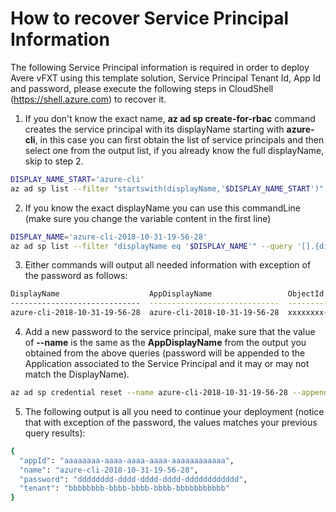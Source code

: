 # How to recover Service Principal Information

The following Service Principal information is required in order to deploy Avere vFXT using this template solution, Service Principal Tenant Id, App Id and password, please execute the following steps in CloudShell (https://shell.azure.com) to recover it.

1. If you don't know the exact name, **az ad sp create-for-rbac** command creates the service principal with its displayName starting with **azure-cli**, in this case you can first obtain the list of service principals and then select one from the output list, if you already know the full displayName, skip to step 2.
```bash
DISPLAY_NAME_START='azure-cli'
az ad sp list --filter "startswith(displayName,'$DISPLAY_NAME_START')" --query '[].{displayName:displayName,appDisplayName:appDisplayName, objectId:objectId,appId:appId,appOwnerTenantId:appOwnerTenantId}' -o table
```
2. If you know the exact displayName you can use this commandLine (make sure you change the variable content in the first line)
```bash
DISPLAY_NAME='azure-cli-2018-10-31-19-56-28'
az ad sp list --filter "displayName eq '$DISPLAY_NAME'" --query '[].{displayName:displayName,appDisplayName:appDisplayName, objectId:objectId,appId:appId,appOwnerTenantId:appOwnerTenantId}' -o table
```

3. Either commands will output all needed information with exception of the password as follows:

```bash
DisplayName                    AppDisplayName                 ObjectId                              AppId                                 AppOwnerTenantId
-----------------------------  -----------------------------  ------------------------------------  ------------------------------------  ------------------------------------
azure-cli-2018-10-31-19-56-28  azure-cli-2018-10-31-19-56-28  xxxxxxxx-xxxx-xxxx-xxxx-xxxxxxxxxxx   aaaaaaaa-aaaa-aaaa-aaaa-aaaaaaaaaaaa  bbbbbbbb-bbbb-bbbb-bbbb-bbbbbbbbbbb
```

4. Add a new password to the service principal, make sure that the value of **--name** is the same as the **AppDisplayName** from the output you obtained from the above queries (password will be appended to the Application associated to the Service Principal and it may or may not match the DisplayName).

```bash
az ad sp credential reset --name azure-cli-2018-10-31-19-56-28 --append
```

5. The following output is all you need to continue your deployment (notice that with exception of the password, the values matches your previous query results):
```bash
{
  "appId": "aaaaaaaa-aaaa-aaaa-aaaa-aaaaaaaaaaaa",
  "name": "azure-cli-2018-10-31-19-56-28",
  "password": "dddddddd-dddd-dddd-dddd-dddddddddddd",
  "tenant": "bbbbbbbb-bbbb-bbbb-bbbb-bbbbbbbbbbb"
}
```